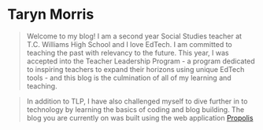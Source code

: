 # **Taryn Morris**

> Welcome to my blog! I am a second year Social Studies teacher at T.C. Williams High School and I love EdTech. I am committed to teaching the past with relevancy to the future. This year, I was accepted into the Teacher Leadership Program - a program dedicated to inspiring teachers to expand their horizons using unique EdTech tools - and this blog is the culmination of all of my learning and teaching.

> In addition to TLP, I have also challenged myself to dive further in to technology by learning the basics of coding and blog building. The blog you are currently on was built using the web application [Propolis](https://tirey.me/#/)

